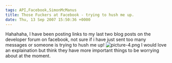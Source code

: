```yaml
---
tags: API,Facebook,SimonMcManus
title: Those Fuckers at Facebook - trying to hush me up. 
date: Thu, 13 Sep 2007 15:50:36 +0000
---
```

Hahahaha, I have been posting links to my last two blog posts on the developer forum on facebook, not sure if i have just sent too many  messages or someone is trying to hush me up! ![picture-4.png](http://simonmcmanus.files.wordpress.com/2007/09/picture-4.png) I would love an explaination but think they have more important things to be worrying about at the moment.
